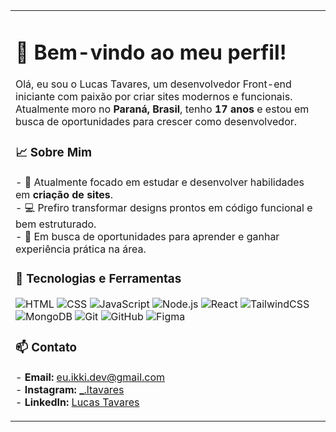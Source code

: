<table width="100%" height="100%">
<tr width="60%" height="100%">


<td>
<p>
    <h1>👋 Bem-vindo ao meu perfil!</h1>
    <span>Olá, eu sou o Lucas Tavares, um desenvolvedor Front-end iniciante com paixão por criar sites modernos e funcionais.</span></br>
    <span>Atualmente moro no <strong>Paraná, Brasil</strong>, tenho <strong>17 anos</strong> e estou em busca de oportunidades para crescer como desenvolvedor.</span>
</p>

<h3>📈 Sobre Mim</h3>
<p>
- 🌱 Atualmente focado em estudar e desenvolver habilidades em <strong>criação de sites</strong>.</br>
- 💻 Prefiro transformar designs prontos em código funcional e bem estruturado.</br>
- 🚀 Em busca de oportunidades para aprender e ganhar experiência prática na área.
</p>

<h3>🚀 Tecnologias e Ferramentas</h3>

<p>
 <img alt="HTML" src="https://img.shields.io/badge/HTML5-E34F26?style=flat-square&logo=html5&logoColor=white" />
 <img alt="CSS" src="https://img.shields.io/badge/CSS3-1572B6?style=flat-square&logo=css3&logoColor=white" />
 <img alt="JavaScript" src="https://img.shields.io/badge/JavaScript-F7DF1E?style=flat-square&logo=javascript&logoColor=000" />
 <img alt="Node.js" src="https://img.shields.io/badge/Node.js-339933?style=flat-square&logo=node.js&logoColor=white" />
<img alt="React" src="https://img.shields.io/badge/React-1572B6?style=flat-square&logo=react&logoColor=white" />
<img alt="TailwindCSS" src="https://img.shields.io/badge/TailwindCSS-1572B6?logo=tailwindcss"/>
 <img alt="MongoDB" src="https://img.shields.io/badge/MongoDB-4EA94B?style=flat-square&logo=mongodb&logoColor=white" />
 <img alt="Git" src="https://img.shields.io/badge/Git-F05032?style=flat-square&logo=git&logoColor=white" />
 <img alt="GitHub" src="https://img.shields.io/badge/GitHub-181717?style=flat-square&logo=github&logoColor=white" />
 <img alt="Figma" src="https://img.shields.io/badge/Figma-F24E1E?style=flat-square&logo=figma&logoColor=white" />
</p>

<h3>📫 Contato</h3>
<p>
- <strong>Email:</strong> <a href="mailto:eu.ikki.dev@gmail.com" target="_blank">eu.ikki.dev@gmail.com</a></br>
- <strong>Instagram:</strong> <a href="https://www.instagram.com/_.ltavares/" target="_blank">_.ltavares</a></br>
- <strong>LinkedIn:</strong> <a href="https://www.linkedin.com/in/lucas-tavares-389766301/" target="_blank">Lucas Tavares</a></br>
<!-- - **Portfólio:** <a href="#">Meu Portfólio</a></br> -->
</p>

</td>
</tr>
</table>
